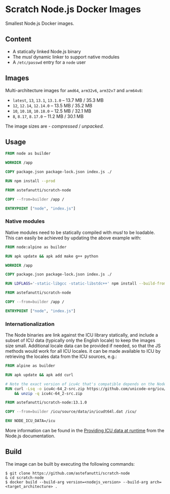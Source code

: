 # Scratch Node.js Docker Images

Smallest Node.js Docker images.

## Content

* A statically linked Node.js binary
* The _musl_ dynamic linker to support native modules
* A `/etc/passwd` entry for a `node` user

## Images

Multi-architecture images for `amd64`, `arm32v6`, `arm32v7` and `arm64v8`:

* `latest`, `13`, `13.1`, `13.1.0` – 13.7 MB / 35.3 MB
* `12`, `12.14`, `12.14.0` – 13.5 MB / 35.2 MB
* `10`, `10.18`, `10.18.0` – 12.5 MB / 32.1 MB
* `8`, `8.17`, `8.17.0` – 11.2 MB / 30.1 MB

The image sizes are - _compressed_ / _unpacked_.

## Usage

```dockerfile
FROM node as builder

WORKDIR /app

COPY package.json package-lock.json index.js ./

RUN npm install --prod

FROM astefanutti/scratch-node

COPY --from=builder /app /

ENTRYPOINT ["node", "index.js"]
```

### Native modules

Native modules need to be statically compiled with _musl_ to be loadable.
This can easily be achieved by updating the above example with:

```dockerfile
FROM node:alpine as builder

RUN apk update && apk add make g++ python

WORKDIR /app

COPY package.json package-lock.json index.js ./

RUN LDFLAGS='-static-libgcc -static-libstdc++' npm install --build-from-source=<native_module>

FROM astefanutti/scratch-node

COPY --from=builder /app /

ENTRYPOINT ["node", "index.js"]
```

### Internationalization

The Node binaries are link against the ICU library statically, and include a subset of ICU data (typically only the English locale) to keep the images size small.
Additional locale data can be provided if needed, so that the JS methods would work for all ICU locales. it can be made available to ICU by retrieving the locales data from the ICU sources, e.g.:

```dockerfile
FROM alpine as builder

RUN apk update && apk add curl

# Note the exact version of icu4c that's compatible depends on the Node version!
RUN curl -Lsq -o icu4c-64_2-src.zip https://github.com/unicode-org/icu/releases/download/release-64-2/icu4c-64_2-src.zip \
    && unzip -q icu4c-64_2-src.zip

FROM astefanutti/scratch-node:13.1.0

COPY --from=builder /icu/source/data/in/icudt64l.dat /icu/

ENV NODE_ICU_DATA=/icu
```

More information can be found in the [Providing ICU data at runtime](https://nodejs.org/api/intl.html#intl_providing_icu_data_at_runtime) from the Node.js documentation.

## Build

The image can be built by executing the following commands:

```
$ git clone https://github.com/astefanutti/scratch-node
& cd scratch-node
$ docker build --build-arg version=<nodejs_version> --build-arg arch=<target_architecture> .
```
